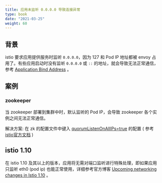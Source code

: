 ```yaml
---
title: 应用未监听 0.0.0.0 导致连接异常
type: book
date: "2021-03-25"
weight: 60
---
```


## 背景

istio 要求应用提供服务时监听 `0.0.0.0`，因为 127 和 Pod IP 地址都被 envoy 占用了。有些应用启动时没有监听 `0.0.0.0` 或 `::` 的地址，就会导致无法正常通信，参考 [Application Bind Address](https://istio.io/latest/docs/ops/deployment/requirements/#application-bind-address) 。

## 案例

### zookeeper

当 zookeeper 部署到集群中时，默认监听的 Pod IP，会导致 zookeeper 各个实例之间无法正常通信。

解决方案: 在 zk 的配置文件中键入 [quorumListenOnAllIPs=true](https://zookeeper.apache.org/doc/r3.5.7/zookeeperAdmin.html) 的配置 ( 参考 [istio官方文档](https://istio.io/v1.8/faq/applications/#zookeeper) ) 

## istio 1.10

在 istio 1.10 及其以上的版本，应用将无需对端口监听进行特殊处理，即如果应用只监听 eth0 (pod ip) 也能正常使用，详细参考官方博客 [Upcoming networking changes in Istio 1.10](https://istio.io/latest/blog/2021/upcoming-networking-changes/) 。